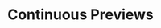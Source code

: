 ---
# Name of the webinar.
title: "Continuous Previews"
meta_desc: Attendees will leave this session ready to take control of their development process in ways they may not have known were possible.

cloud_engineering_summit:
    track: deploy

# A featured webinar will display first in the list.
featured: false

# If the video is pre-recorded or live.
pre_recorded: true

# If the video is part of the PulumiTV series. Setting this value to true will list the video in the "PulumiTV" section.
pulumi_tv: false

# Webinars with unlisted as true will not be shown on the webinar list
unlisted: false

# Gated webinars will have a registration form and the user will need
# to fill out the form before viewing.
gated: false

# The layout of the landing page.
type: webinars
layout: cloud-engineering-summit-replay

# External webinars will link to an external page instead of a webinar
# landing/registration page. If the webinar is external you will need
# set the 'block_external_search_index' flag to true so Google does not index
# the webinar page created.
external: false
block_external_search_index: false

# The url slug for the webinar landing page. If this is an external
# webinar, use the external URL as the value here.
url_slug: "continuous-previews"

# The content of the hero section.
hero:
    # The title text in the hero. This also serves as the pages H1.
    title: "Continuous Previews"

# Content for the left hand side section of the page.
main:
    # Webinar title.
    title: "Continuous Previews"
    # URL for embedding a URL for ungated webinars.
    youtube_url: "https://www.youtube.com/embed/n2T_6RqCxMQ"
    # Sortable date. The datetime Hugo will use to sort the webinars in date order.
    sortable_date: 2021-10-20T15:00:00-07:00
    # Duration of the webinar.
    duration: "17 minutes"
    # Description of the webinar.
    description: |
        Continuous Integration and Continuous Deployments have been part of our application lifecycle for some time now but what about Continuous Previews? The ability to easily share new features and changes to a wide audience within your organization is a game changer for accelerating the delivery of features your users need. In this talk we will walk you through everything you need to know to deploy a Continuous Previews pipeline. Starting with containerizing your application, deploying to a cluster and connecting the results back to a GitHub Pull Request. Attendees will leave this session ready to take control of their development process in ways they may not have known were possible.

    # The webinar presenters
    presenters:
        - name: Peter McKee
          role: Head of Developer Relations, Docker
        - name: Josh Thurman
          role: Developer Relations at Uffizzi

# This section contains the transcript for a video. It is optional.
transcript: |
    Hello everybody, my name is Peter McKee.  I'm the head of developer relations at Docker, and today, Josh and I are gonna talk about how continuous previews is a game changer for accelerating and delivering new features and development to your end users.  So, I'm gonna hand it over to Josh, he's gonna walk through some concepts of continuous previews and then we'll quickly jump back and I'll go through a quick demo and then we'll wrap things up.  All right Josh, over to you. Yeah, thanks Peter.

    I'm Josh Thurman, head of developer relations for Uffizzi.  I'm gonna jump right into explaining the why, what and how of the continuous previews methodology.  Share my screen here.  Okay, so, let's start with why.  So, why CP? So, what? So, teams that follow a CP method will be able to begin testing earlier in the development process.

    So, with CP, you're effectively removing any gaps between the developer writing the code, and the approver who's testing the feature that they're working on.  Second, teams that use this will accelerate their iterative feedback loops which means they will be able to speed up how quickly an issue can be reviewed, feedback provided and adjustments made.  And third, teams that adopt the CP method will simplify their overall testing process.  The CP features can easily be tested independently and feature testing can be separated from integration testing.  So, I wanna frame this a little bit in the overall software production process.

    So, every team that develops software has four hurdles they've gotta overcome.  One, the development of new code, two, the integration of that new code with existing code, three, acceptance testing and four, delivery to end users.  So, I would venture to say that everyone tuning in can easily think of numerous tools and processes that support development, integration, and delivery.  But what about tools and processes that improve how software is accepted and tested? We're all just probably scratching our heads on that.  So, this is where CP comes in.

    CP is a method that fundamentally improves how your team collaboratively tests new software.  So, let's talk about the foundation of the continuous preview process.  There's eight principles behind it.  One, continuous collaboration, two, empower Devs with production-like test environments, three, tight integration between your ticketing, repositories, and infrastructure.  No additional burdens placed on the Dev Team, limit context switching, we all know that's costly.

    Confirming functionality prior to integration, reliance on automation and support for full stack.  So, front end, back end, microservices, APIs, anything else you can think of.  So, how does CP fit within Agile? So, if Agile is the overall umbrella that drives how we build software CP is a method or a best practice that is nested within agile.  So, the big loop here represents a typical agile workflow.  New requirement is designed and ticketed, developer picks that up and begins their work.

    When they're finished, that branch is merged, it goes through an integration step and then your acceptance testing begins.  So, the problem with this model is there's too much of a gap between the individual developer writing new code and the person approving that feature.  So, CP is an add-on method to the overall agile workflow, it enables feedback loops to beginning earlier and happen faster.  So, you see the little continuous preview piece that happens in the development section there.  So, it's a tighter loop and it's a loop between, again the developer writing the code and the person approving it.

    So, next I'll talk about a little compare and contrast.  What does a non-CP process look like versus a CP process? I'm just gonna be descriptive here.  So, in a non-CP, testing does not begin until post-integration.  You have a delayed feedback loop between the person writing the code and the approver.  Feature and integration testing are done in batches, so they're all coupled together.

    You have persistent QA/test environments.  There's more context switching and you're at a higher risk of bricking or bricking at your QA environments.  So, in a CP workflow, testing begins pre-integration.  You have a continuous feedback loop between the person writing the code and the approver.  Feature and integration testing are decoupled.

    So, you have a separation of concerns.  And you have, instead of persistent environments, you have on-demand test environments that have a purpose-driven life cycle, and you have as many as you need.  You also have limited context switching and you've got a lower risk of bricking or bricking your QA.  Let's talk about CP and branching.  So, I'm showing a GitHub flow here.

    And so in this case, a developer has checked out a topic branch, and when you're following the CP method, it can easily be deployed to an on-demand environment that has a purpose-driven lifecycle.  This again enables the developer and approver to quickly iterate through feedback loops until the feature is approved.  So, in this case, the developer has checked out a topic branch, begun work, and because it's being continuously previewed, an approver is reviewing the work in progress and providing feedback.  So, in this scenario, we see two thumbs downs, there's two feedback iterations that did not pass.  On the third iteration, they accepted the feature and it was approved.

    So, now the feature can be merged.  So, we've been able to test and accept the feature in isolation.  And later, if and when we were tracing root cause issues in a post-merge review, we can have confidence that any issues are most likely related to integration and are not functionality issues.  So, that reduces our time spent debugging.  So, let's look at the CP loop.

    And, I previously mentioned one of the principles, which is tight integration between ticketing, repository, and infrastructure, and that is displayed here.  So, issue starts as a ticket, and then developer begins working on it again, in a Git Workflow.  So, CP is the automation step that occurs.  So, from a Git Workflow, you should be able to kick off a preview deployment without breaking context.  That deployment is then gonna go to your infrastructure and then to close the loop, once you have a preview URL, that shows back up in your ticketing system.

    And so that signals to the, whoever's QA-ing or approving this feature, that it is ready to be reviewed.  And of course the process continues through as many loops as required until the new feature is approved.  So, in summary, on the process, continuous previews make it easy to collaboratively review and test in-progress feature development for full-stack applications.  So, our acceptance testing can happen earlier in the development process, we can accelerate our iterative feedback loops, and overall testing process has been simplified.  We can feature test in isolation.

    We can also separate feature testing from integration testing.  And so all of this results in improvements against our key performance indicators.  Some common ones are lead time, cycle time, team velocity, and code stability.  And of course, that all leads to happy end users.  So, enough about concept, let's get going with seeing a technical implementation of this.

    So, I'm gonna pass it back to Peter, who's gonna share what he's got. All right, thanks Josh.  So, let me go ahead and share my screen and let's take a look at little demo application that I have.  So, first, I have a small, little continuous preview server that I wrote and it's running on a remote machine.  And now I have a little application I have running locally.

    You could see it here on port 3000.  It's just a small crud app.  And I'm gonna go ahead and make a change.  We've got a ticket that came into our queue.  I'm a developer on a team, so they wanna get rid of these continuous previews in the title.

    So, we're just gonna call it Widgets Application.  Let me save that and then I'm gonna come over to my command line.  I'm gonna stop this from running inside of containers and then I'm gonna restart it.  So, I'm doing docker-compose up and I'm giving it a dash dash build, so it'll rebuild my containers.  And this should run relatively quickly and then start everything up with the changes.

    Give this a second to run.  I'm running this in local on my machine.  And I wanted to run it in composed so I can do my dependent services and my application at once.  Okay, so, now it's up and running, let's jump over here to the web, give it a quick F5 refresh, and there we go.  We have the title's been updated, looks good to me.

    Let's go back on our command line, and I'm gonna do a Git Commit and I'm gonna say update the title, and then I'm gonna do a Git Push.  So, that's gonna run.  And typically, you would have your continuous preview server connected into your GitHub, or Bitbucket, or whatever that is and whenever you cut a PR or do a push, that can send a webhook into your server.  So, I'm gonna simulate a webhook here.  I just have a little bar script that makes a call out to the web, into the continuous preview server.

    And here it is running here, we get back, everything's been built, everything's fine and it's done working.  So, that is updated.  So, now we're gonna come over here and you can see I'm running on my CP server.  Let's give that a refresh, and now I have Widgets Application.  I can give this URL out to anybody on my team in the business, peers, business analysts, and you know, product owners.

    They can come take a look at the application, go, "Yep, that looks great. " Or they might say, "You know what? No, change that back, we don't care. " So, let's pretend that that happened.  So, let me run in back into my application.  Just gonna do an undo, put the title back.

    I'm gonna save that and then I'm gonna do another commit and I'm gonna say revert title.  And I'm gonna do a commit, and a push, that's been pushed, and I'm gonna update, send a message into my continuous preview server.  There we go, everything's been updated.  If I come back into my continuous preview server and hit refresh, there we go, it's been updated.  Now this URL again can be passed around to all your teammates, they can take a look at it, and then you can continue on with the process once it gets signed off.

    All right Josh, let me kick it back over to you. Yeah, great, Peter.  Thank you for sharing that.  So, let me share my screen again.  And I'm gonna show a continuous preview with Uffizzi. So, first let's look at the app that I'm gonna employ.  So this is a six-container microservices application.  And I'm gonna work on a couple of these components.  So, I've got three off-the-shelf Docker official images here Nginx, Reddis and of course, a Postgres container.  And then I've got three custom elements that I'm working on.

    So, I've got the voting app, the results app component and the work component.  And so, I'm gonna work on a couple of those.  And let me go following the CP loop, let's start with ticketing on a new feature that has been designed.  So, here's my ticket, I'm gonna need to change the voting function.  I'm gonna double the dog.

    So, every time every vote for a dog gets doubled.  So, I've been working on that and let me show you, I already have this branch, I've already committed to it and what I'm gonna do, now that this is ready to be reviewed or previewed by the approver, I'm gonna open my pull request, create and create.  Okay, so, that pull request has been opened.  Now, bear with me, I'm gonna do one more pull request, and then we'll see why I'm doing that.  So, this was for the example voting worker component.

    Let's say also that I was working on the results component and I was working on a change color branch.  Okay, so, again, to save time for the demo, I've already committed my changes and I'm gonna open a pull request here.  Create and create.  The importance of the pull request is I'm the developer working in my Git Workflow and without doing anything extra, I actually kicked off a preview deployment for each of those branches that I've been working on.  And so I can go to Uffizzi here and watch, when I did that pull request, both of these deployments kicked off.

    So, again, this first one is gonna preview the double dog's change that I made and the second one is gonna preview the color change that I made.  So, once those go live, I will have a preview URL and to finish the CP loop, and I already had this one running just to save time on the bill process here, but I'm gonna finish the loop by going back into my ticketing system, in this case, I've got JIRA.  And so this was the ticket I started with.  And Uffizzi went in here and placed this preview URL right here.  So, whoever is approving this knows that it's available there, they can go take a look at it.

    If they need to make any comments, they can say, "No, not quite right. " Of course, that's gonna go to the developer working on it and they're gonna go back through the loop and try to make the changes until the approver has indicated that it does meet the requirements.  And let me show you this in a little bit more detail.  So, what we've done on the backside is deployed six containers all to Kubernetes.  And this works with any cluster.

    This happens to be an EKS cluster, but you can run it on Azure, on GKE, you can also do it on prem, but I have all these containers running.  If I need to, if I have any issues, I can go in and actually, I can look at the logs and these are filterable.  So, I can see my build process was done and I can see the container's up 'cause I can see the logs are running here.  And so now, this one's up and then it'll take maybe another 30 seconds or so, and I'll be able to review those changes here.  So, that's it.

    That is a continuous preview in action leveraging Uffizzi's automation.  And Peter, don't know if you have any final comments, but I appreciate everyone tuning in and yeah, please come check out continuous previews.  I wanted to reference, a lot of my talk was from the CP manifesto.  You can go view that at cpmanifesto.org to learn more about this process.

    It's open source, so, you can also check out the repo and then go, and we'd love to have feedback there and more collaboration.  So, please check it out. Yeah, great.  Thanks Josh.  Yeah, the only thing I will say is make sure we get out the manifesto. I think it's really important.  Yeah, like you said, give some feedback and we'd love to hear people's thoughts about it.  Thanks everybody, really appreciate it.
---